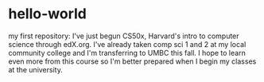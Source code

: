 # hello-world
my first repository:
 I've just begun CS50x, Harvard's intro to computer science through edX.org. I've already taken comp sci 1 and 2 at my local community college and I'm transferring to UMBC this fall. I hope to learn even more from this course so I'm better prepared when I begin my classes at the university.
